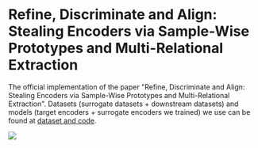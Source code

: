 # Refine, Discriminate and Align: Stealing Encoders via Sample-Wise Prototypes and Multi-Relational Extraction

The official implementation of the paper "Refine, Discriminate and Align: Stealing Encoders via Sample-Wise Prototypes and Multi-Relational Extraction". Datasets (surrogate datasets + downstream datasets) and models (target encoders + surrogate encoders we trained) we use can be found at [dataset and code](https://drive.google.com/drive/folders/1VV97lBVwt5rPlKSHtKQ8PjCuH7d1-fK-?usp=sharing).

![](https://github.com/ShuchiWu/SDA/blob/master/RDA.png)


